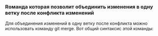 ### Rоманда которая позволит объединить изменения в одну ветку после конфликта изменений  
Для объединения изменений в одну ветку после конфликта можно использовать команду git merge. Вот общий синтаксис этой команды:  
